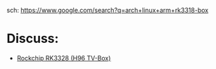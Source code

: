 sch: https://www.google.com/search?q=arch+linux+arm+rk3318-box

# Discuss:
- [Rockchip RK3328 (H96 TV-Box)](https://archlinuxarm.org/forum/viewtopic.php?f=67&t=14005)
